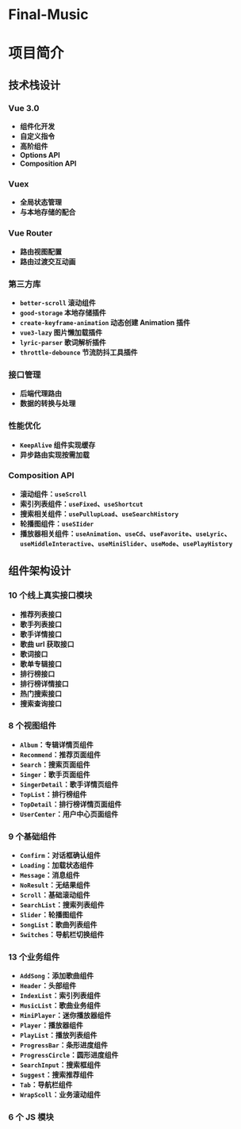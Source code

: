 # Final-Music
# 项目简介

## 技术栈设计

### Vue 3.0

- **组件化开发**
- **自定义指令**
- **高阶组件**
- **Options API**
- **Composition API**

### Vuex

- **全局状态管理**
- **与本地存储的配合**

### **Vue Router**

- **路由视图配置**
- **路由过渡交互动画**

### 第三方库

- **`better-scroll` 滚动组件**
- **`good-storage` 本地存储插件**
- **`create-keyframe-animation` 动态创建 Animation 插件**
- **`vue3-lazy` 图片懒加载插件**
- **`lyric-parser` 歌词解析插件**
- **`throttle-debounce` 节流防抖工具插件**

### 接口管理

- **后端代理路由**
- **数据的转换与处理**

### 性能优化

- **`KeepAlive` 组件实现缓存**
- **异步路由实现按需加载**

### Composition API

- **滚动组件：`useScroll`**
- **索引列表组件：`useFixed`、`useShortcut`**
- **搜索相关组件：`usePullupLoad`、`useSearchHistory`**
- **轮播图组件：`useSIider`**
- **播放器相关组件：`useAnimation`、`useCd`、`useFavorite`、`useLyric`、`useMiddleInteractive`、`useMiniSlider`、`useMode`、`usePlayHistory`**

## 组件架构设计

### **10 个线上真实接口模块**

- **推荐列表接口**
- **歌手列表接口**
- **歌手详情接口**
- **歌曲 url 获取接口**
- **歌词接口**
- **歌单专辑接口**
- **排行榜接口**
- **排行榜详情接口**
- **热门搜索接口**
- **搜索查询接口**

### 8 个视图组件

- **`Album`：专辑详情页组件**
- **`Recommend`：推荐页面组件**
- **`Search`：搜索页面组件**
- **`Singer`：歌手页面组件**
- **`SingerDetail`：歌手详情页组件**
- **`TopList`：排行榜组件**
- **`TopDetail`：排行榜详情页面组件**
- **`UserCenter`：用户中心页面组件**

### 9 个基础组件

- **`Confirm`：对话框确认组件**
- **`Loading`：加载状态组件**
- **`Message`：消息组件**
- **`NoResult`：无结果组件**
- **`Scroll`：基础滚动组件**
- **`SearchList`：搜索列表组件**
- **`Slider`：轮播图组件**
- **`SongList`：歌曲列表组件**
- **`Switches`：导航栏切换组件**

### 13 个业务组件

- **`AddSong`：添加歌曲组件**
- **`Header`：头部组件**
- **`IndexList`：索引列表组件**
- **`MusicList`：歌曲业务组件**
- **`MiniPlayer`：迷你播放器组件**
- **`Player`：播放器组件**
- **`PlayList`：播放列表组件**
- **`ProgressBar`：条形进度组件**
- **`ProgressCircle`：圆形进度组件**
- **`SearchInput`：搜索框组件**
- **`Suggest`：搜索推荐组件**
- **`Tab`：导航栏组件**
- **`WrapScoll`：业务滚动组件**

### 6 个 JS 模块
